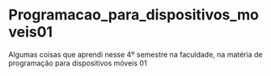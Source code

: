 # Programacao_para_dispositivos_moveis01
Algumas coisas que aprendi nesse 4º semestre na faculdade, na matéria de programação para dispositivos móveis 01
